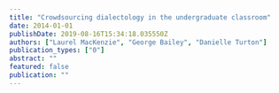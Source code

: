 ```yaml
---
title: "Crowdsourcing dialectology in the undergraduate classroom"
date: 2014-01-01
publishDate: 2019-08-16T15:34:18.035550Z
authors: ["Laurel MacKenzie", "George Bailey", "Danielle Turton"]
publication_types: ["0"]
abstract: ""
featured: false
publication: ""
---
```

